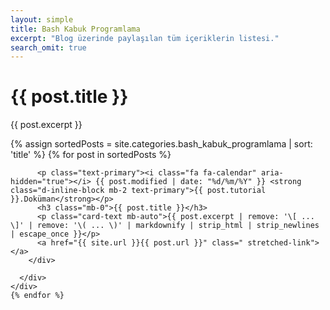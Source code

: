 ```yaml
---
layout: simple
title: Bash Kabuk Programlama
excerpt: "Blog üzerinde paylaşılan tüm içeriklerin listesi."
search_omit: true
---
```


 
<h1>{{ post.title }}</h1>
  <p>{{ post.excerpt }} </p>

<div class="row mb-2">
{% assign sortedPosts = site.categories.bash_kabuk_programlama | sort: 'title' %}   
	{% for post in sortedPosts %}
		<div class="col-md-6">
      <div class="no-gutters border rounded overflow-hidden flex-md-row mb-4 shadow-sm h-md-250 position-relative">
        <div class="col p-4 d-flex flex-column position-static">
          
		  <p class="text-primary"><i class="fa fa-calendar" aria-hidden="true"></i> {{ post.modified | date: "%d/%m/%Y" }} <strong class="d-inline-block mb-2 text-primary">{{ post.tutorial }}.Doküman</strong></p>
          <h3 class="mb-0">{{ post.title }}</h3>
          <p class="card-text mb-auto">{{ post.excerpt | remove: '\[ ... \]' | remove: '\( ... \)' | markdownify | strip_html | strip_newlines | escape_once }}</p>
          <a href="{{ site.url }}{{ post.url }}" class=" stretched-link"></a>
        </div>
        
      </div>
    </div>
	{% endfor %}   
  </div>
 